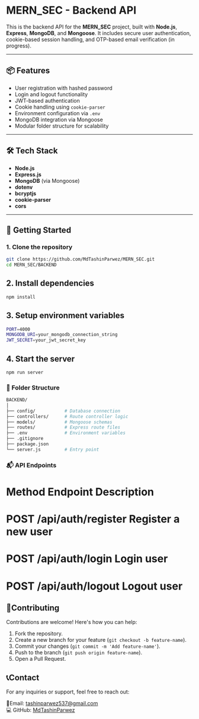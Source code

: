 # MERN_SEC - Backend API

This is the backend API for the **MERN_SEC** project, built with **Node.js**, **Express**, **MongoDB**, and **Mongoose**. It includes secure user authentication, cookie-based session handling, and OTP-based email verification (in progress).

---

## 📦 Features

- User registration with hashed password
- Login and logout functionality
- JWT-based authentication
- Cookie handling using `cookie-parser`
- Environment configuration via `.env`
- MongoDB integration via Mongoose
- Modular folder structure for scalability

---

## 🛠️ Tech Stack

- **Node.js**
- **Express.js**
- **MongoDB** (via Mongoose)
- **dotenv**
- **bcryptjs**
- **cookie-parser**
- **cors**

---

## 🚀 Getting Started

### 1. Clone the repository

```bash
git clone https://github.com/MdTashinParwez/MERN_SEC.git
cd MERN_SEC/BACKEND
```
## 2. Install dependencies
   ```bash
   npm install
   ```
## 3. Setup environment variables

```bash
PORT=4000
MONGODB_URI=your_mongodb_connection_string
JWT_SECRET=your_jwt_secret_key
```
## 4. Start the server
```bash
npm run server
```
### 📁 Folder Structure
```bash
BACKEND/
│
├── config/           # Database connection
├── controllers/      # Route controller logic
├── models/           # Mongoose schemas
├── routes/           # Express route files
├── .env              # Environment variables
├── .gitignore        
├── package.json
└── server.js         # Entry point
```
### 📬 API Endpoints
# Method	Endpoint	Description
# POST	/api/auth/register	Register a new user
# POST	/api/auth/login	Login user
# POST	/api/auth/logout	Logout user


   ## 🤝Contributing
Contributions are welcome! Here's how you can help:
1. Fork the repository.
2. Create a new branch for your feature (`git checkout -b feature-name`).
3. Commit your changes (`git commit -m 'Add feature-name'`).
4. Push to the branch (`git push origin feature-name`).
5. Open a Pull Request.

## 📞Contact
For any inquiries or support, feel free to reach out:

📧Email: tashinparwez537@gmail.com <br>
💻 GitHub: [MdTashinParwez](https://github.com/MdTashinParwez)


   
